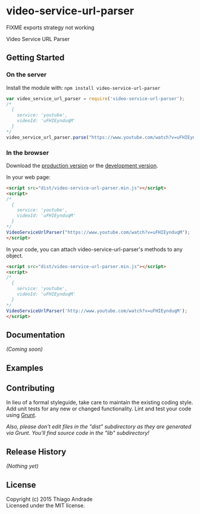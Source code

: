 # video-service-url-parser

FIXME
exports strategy not working

Video Service URL Parser

## Getting Started
### On the server
Install the module with: `npm install video-service-url-parser`

```javascript
var video_service_url_parser = require('video-service-url-parser');
/*
  {
    service: 'youtube',
    videoId: 'uFHIEynduqM'
  }
*/
video_service_url_parser.parse("https://www.youtube.com/watch?v=uFHIEynduqM"); 
```

### In the browser
Download the [production version][min] or the [development version][max].

[min]: https://raw.github.com/thiagoh/video-service-url-parser/master/dist/video-service-url-parser.min.js
[max]: https://raw.github.com/thiagoh/video-service-url-parser/master/dist/video-service-url-parser.js

In your web page:

```html
<script src="dist/video-service-url-parser.min.js"></script>
<script>
/*
  {
    service: 'youtube',
    videoId: 'uFHIEynduqM'
  }
*/
VideoServiceUrlParser("https://www.youtube.com/watch?v=uFHIEynduqM"); 
</script>
```

In your code, you can attach video-service-url-parser's methods to any object.

```html
<script src="dist/video-service-url-parser.min.js"></script>
<script>
/*
  {
    service: 'youtube',
    videoId: 'uFHIEynduqM'
  }
*/
VideoServiceUrlParser('http://www.youtube.com/watch?v=uFHIEynduqM');
</script>
```

## Documentation
_(Coming soon)_

## Examples
<script>
/*
  {
    service: 'youtube',
    videoId: 'uFHIEynduqM'
  }
*/
VideoServiceUrlParser('http://www.youtube.com/watch?v=uFHIEynduqM');
VideoServiceUrlParser('http://youtu.be/uFHIEynduqM&foo=bar&fooz=barz');
VideoServiceUrlParser('http://youtube.com/watch?v=uFHIEynduqM&foo=bar&fooz=barz');
VideoServiceUrlParser('http://www.youtube.com/embed/uFHIEynduqM&foo=bar&fooz=barz');

/*
  {
    service: 'vimeo',
    videoId: '43233380'
  }
*/
VideoServiceUrlParser('http://vimeo.com/43233380');
VideoServiceUrlParser('https://www.vimeo.com/43233380?foo=bar&fooz=barz');
</script>

## Contributing
In lieu of a formal styleguide, take care to maintain the existing coding style. Add unit tests for any new or changed functionality. Lint and test your code using [Grunt](http://gruntjs.com/).

_Also, please don't edit files in the "dist" subdirectory as they are generated via Grunt. You'll find source code in the "lib" subdirectory!_

## Release History
_(Nothing yet)_

## License
Copyright (c) 2015 Thiago Andrade  
Licensed under the MIT license.
